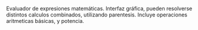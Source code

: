 Evaluador de expresiones matemáticas. Interfaz gráfica, pueden resolverse distintos calculos combinados, utilizando parentesis. Incluye operaciones aritmeticas básicas, y potencia. 
